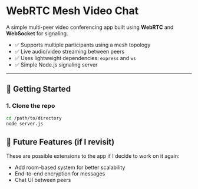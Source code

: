 # WebRTC Mesh Video Chat

A simple multi-peer video conferencing app built using **WebRTC** and **WebSocket** for signaling.

- ✅ Supports multiple participants using a mesh topology
- ✅ Live audio/video streaming between peers
- ✅ Uses lightweight dependencies: `express` and `ws`
- ✅ Simple Node.js signaling server

---

## 🚀 Getting Started

### 1. Clone the repo

```bash
cd /path/to/directory
node server.js
```

## 📝 Future Features (if I revisit)
These are possible extensions to the app if I decide to work on it again:

- Add room-based system for better scalability  
- End-to-end encryption for messages  
- Chat UI between peers
